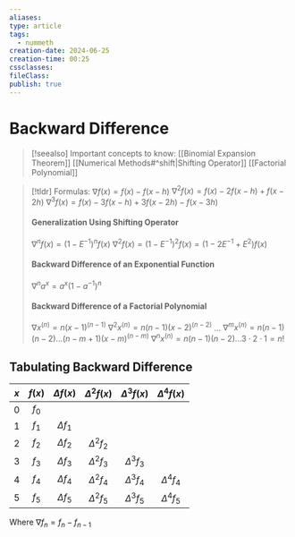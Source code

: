 ```yaml
---
aliases: 
type: article
tags:
  - nummeth
creation-date: 2024-06-25
creation-time: 00:25
cssclasses: 
fileClass: 
publish: true
---
```

# Backward Difference
> [!seealso] Important concepts to know:
> [[Binomial Expansion Theorem]]
> [[Numerical Methods#^shift|Shifting Operator]]
> [[Factorial Polynomial]]

> [!tldr] Formulas:
> $\nabla f(x) = f(x) - f(x-h)$
> $\nabla^2 f(x) = f(x) - 2f(x-h) + f(x-2h)$
> $\nabla^3 f(x) = f(x) - 3f(x-h) + 3f(x-2h) - f(x-3h)$
> #### Generalization Using Shifting Operator
> $\nabla^n f(x) = (1-E^{-1})^n f(x)$
> $\nabla^2 f(x) = (1-E^{-1})^2 f(x) = (1 - 2E^{-1} + E^2) f(x)$
> #### Backward Difference of an Exponential Function
> $\nabla^n a^x = a^x(1-a^{-1})^n$
> #### Backward Difference of a Factorial Polynomial
> $\nabla x^{(n)} = n(x-1)^{(n-1)}$
> $\nabla^2 x^{(n)} = n(n-1)(x-2)^{(n-2)}$
> $...$
> $\nabla^m x^{(n)} = n(n-1)(n-2) ... (n-m+1)(x-m)^{(n-m)}$
> $\nabla^n x^{(n)} = n(n-1)(n-2) ... 3 \cdot 2 \cdot 1 = n!$

## Tabulating Backward Difference

| $x$ | $f(x)$ | $\Delta f(x)$ | $\Delta^2 f(x)$ | $\Delta^3 f(x)$ | $\Delta^4 f(x)$ |
|:---:|:------:|:-------------:|:---------------:|:---------------:|:---------------:|
|  0  | $f_0$  |               |                 |                 |                 |
|  1  | $f_1$  | $\Delta f_1$  |                 |                 |                 |
|  2  | $f_2$  | $\Delta f_2$  | $\Delta^2 f_2$  |                 |                 |
|  3  | $f_3$  | $\Delta f_3$  | $\Delta^2 f_3$  | $\Delta^3 f_3$  |                 |
|  4  | $f_4$  | $\Delta f_4$  | $\Delta^2 f_4$  | $\Delta^3 f_4$  | $\Delta^4 f_4$  |
|  5  | $f_5$  | $\Delta f_5$  | $\Delta^2 f_5$  | $\Delta^3 f_5$  | $\Delta^4 f_5$  |
Where $\nabla f_n = f_n - f_{n-1}$
